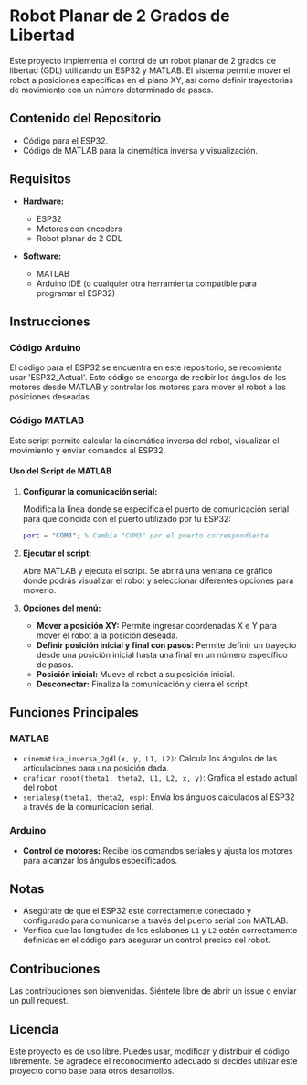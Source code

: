 # Robot Planar de 2 Grados de Libertad

Este proyecto implementa el control de un robot planar de 2 grados de libertad (GDL) utilizando un ESP32 y MATLAB. El sistema permite mover el robot a posiciones específicas en el plano XY, así como definir trayectorias de movimiento con un número determinado de pasos.

## Contenido del Repositorio

- Código para el ESP32.
- Código de MATLAB para la cinemática inversa y visualización.

## Requisitos

- **Hardware:**
  - ESP32
  - Motores con encoders
  - Robot planar de 2 GDL

- **Software:**
  - MATLAB
  - Arduino IDE (o cualquier otra herramienta compatible para programar el ESP32)

## Instrucciones

### Código Arduino

El código para el ESP32 se encuentra en este repositorio, se recomienta usar 'ESP32_Actual'. Este código se encarga de recibir los ángulos de los motores desde MATLAB y controlar los motores para mover el robot a las posiciones deseadas.

### Código MATLAB

Este script permite calcular la cinemática inversa del robot, visualizar el movimiento y enviar comandos al ESP32.

#### Uso del Script de MATLAB

1. **Configurar la comunicación serial:**

   Modifica la línea donde se especifica el puerto de comunicación serial para que coincida con el puerto utilizado por tu ESP32:

   ```matlab
   port = "COM3"; % Cambia "COM3" por el puerto correspondiente
   ```

2. **Ejecutar el script:**

   Abre MATLAB y ejecuta el script. Se abrirá una ventana de gráfico donde podrás visualizar el robot y seleccionar diferentes opciones para moverlo.

3. **Opciones del menú:**

   - **Mover a posición XY:** Permite ingresar coordenadas X e Y para mover el robot a la posición deseada.
   - **Definir posición inicial y final con pasos:** Permite definir un trayecto desde una posición inicial hasta una final en un número específico de pasos.
   - **Posición inicial:** Mueve el robot a su posición inicial.
   - **Desconectar:** Finaliza la comunicación y cierra el script.

## Funciones Principales

### MATLAB

- `cinematica_inversa_2gdl(x, y, L1, L2)`: Calcula los ángulos de las articulaciones para una posición dada.
- `graficar_robot(theta1, theta2, L1, L2, x, y)`: Grafica el estado actual del robot.
- `serialesp(theta1, theta2, esp)`: Envía los ángulos calculados al ESP32 a través de la comunicación serial.

### Arduino

- **Control de motores:** Recibe los comandos seriales y ajusta los motores para alcanzar los ángulos especificados.

## Notas

- Asegúrate de que el ESP32 esté correctamente conectado y configurado para comunicarse a través del puerto serial con MATLAB.
- Verifica que las longitudes de los eslabones `L1` y `L2` estén correctamente definidas en el código para asegurar un control preciso del robot.

## Contribuciones

Las contribuciones son bienvenidas. Siéntete libre de abrir un issue o enviar un pull request.

## Licencia

Este proyecto es de uso libre. Puedes usar, modificar y distribuir el código libremente. Se agradece el reconocimiento adecuado si decides utilizar este proyecto como base para otros desarrollos.

